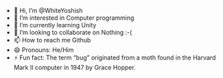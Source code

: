 - 👋 Hi, I’m @WhiteYoshish
- 👀 I’m interested in Computer programming
- 🌱 I’m currently learning Unity
- 💞️ I’m looking to collaborate on Nothing :-(
- 📫 How to reach me Github
- 😄 Pronouns: He/Him
- ⚡ Fun fact: The term “bug” originated from a moth found in the Harvard Mark II computer in 1947 by Grace Hopper.

<!---
WhiteYoshish/WhiteYoshish is a ✨ special ✨ repository because its `README.md` (this file) appears on your GitHub profile.
You can click the Preview link to take a look at your changes.
--->
